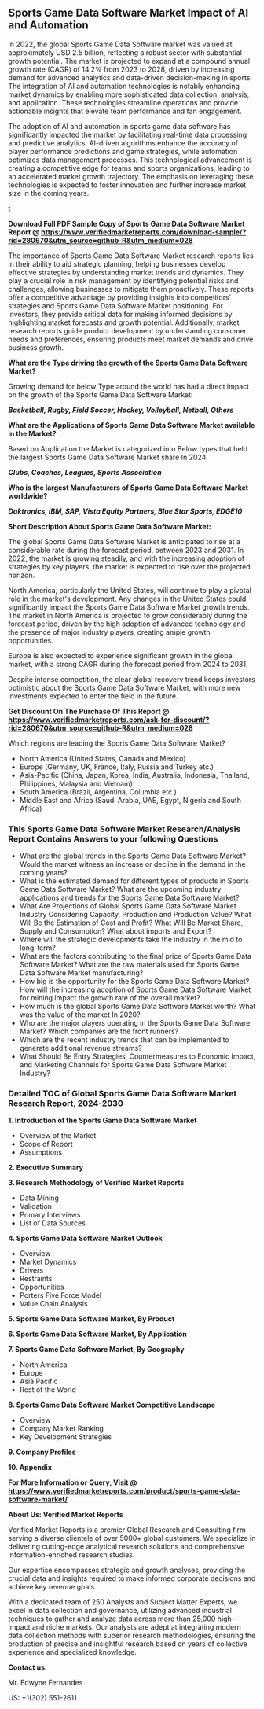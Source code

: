 <h2>Sports Game Data Software Market Impact of AI and Automation</h2><p>In 2022, the global Sports Game Data Software market was valued at approximately USD 2.5 billion, reflecting a robust sector with substantial growth potential. The market is projected to expand at a compound annual growth rate (CAGR) of 14.2% from 2023 to 2028, driven by increasing demand for advanced analytics and data-driven decision-making in sports. The integration of AI and automation technologies is notably enhancing market dynamics by enabling more sophisticated data collection, analysis, and application. These technologies streamline operations and provide actionable insights that elevate team performance and fan engagement.</p><p>The adoption of AI and automation in sports game data software has significantly impacted the market by facilitating real-time data processing and predictive analytics. AI-driven algorithms enhance the accuracy of player performance predictions and game strategies, while automation optimizes data management processes. This technological advancement is creating a competitive edge for teams and sports organizations, leading to an accelerated market growth trajectory. The emphasis on leveraging these technologies is expected to foster innovation and further increase market size in the coming years.</p>t</p><p id="" class=""><strong>Download Full PDF Sample Copy of Sports Game Data Software Market Report @ <a href="https://www.verifiedmarketreports.com/download-sample/?rid=280670&utm_source=github-R&utm_medium=028" target="_blank">https://www.verifiedmarketreports.com/download-sample/?rid=280670&utm_source=github-R&utm_medium=028</a></strong></p><p>The importance of&nbsp;Sports Game Data Software Market research reports lies in their ability to aid strategic planning, helping businesses develop effective strategies by understanding market trends and dynamics. They play a crucial role in risk management by identifying potential risks and challenges, allowing businesses to mitigate them proactively. These reports offer a competitive advantage by providing insights into competitors' strategies and Sports Game Data Software Market positioning. For investors, they provide critical data for making informed decisions by highlighting market forecasts and growth potential. Additionally, market research reports guide product development by understanding consumer needs and preferences, ensuring products meet market demands and drive business growth.</p><p><strong>What are the&nbsp;Type driving the growth of the Sports Game Data Software Market?</strong></p><p id="" class="">Growing demand for below Type around the world has had a direct impact on the growth of the Sports Game Data Software Market:</p><em><strong>Basketball, Rugby, Field Soccer, Hockey, Volleyball, Netball, Others</strong></em></p><strong>What are the&nbsp;Applications&nbsp;of Sports Game Data Software Market available in the Market?</strong></p><p id="" class="">Based on Application the Market is categorized into Below types that held the largest Sports Game Data Software Market share In 2024.</p><em><strong>Clubs, Coaches, Leagues, Sports Association</strong></em></p><strong>Who is the largest Manufacturers of Sports Game Data Software Market worldwide?</strong></p><p><em><strong>Daktronics, IBM, SAP, Vista Equity Partners, Blue Star Sports, EDGE10</strong></em></p><p id="" class=""><strong>Short Description About Sports Game Data Software Market:</strong></p><p>The global Sports Game Data Software Market is anticipated to rise at a considerable rate during the forecast period, between 2023 and 2031. In 2022, the market is growing steadily, and with the increasing adoption of strategies by key players, the market is expected to rise over the projected horizon.</p><p>North America, particularly the United States, will continue to play a pivotal role in the market's development. Any changes in the United States could significantly impact the Sports Game Data Software Market growth trends. The market in North America is projected to grow considerably during the forecast period, driven by the high adoption of advanced technology and the presence of major industry players, creating ample growth opportunities.</p><p>Europe is also expected to experience significant growth in the global market, with a strong CAGR during the forecast period from 2024 to 2031.</p><p>Despite intense competition, the clear global recovery trend keeps investors optimistic about the Sports Game Data Software Market, with more new investments expected to enter the field in the future.</p><p id="" class=""><strong>Get Discount On The Purchase Of This Report @ <a href="https://www.verifiedmarketreports.com/ask-for-discount/?rid=280670&utm_source=github-R&utm_medium=028" target="_blank">https://www.verifiedmarketreports.com/ask-for-discount/?rid=280670&utm_source=github-R&utm_medium=028</a></strong></p>Which regions are leading the Sports Game Data Software Market?</p><ul><li>North America (United States, Canada and Mexico)</li><li>Europe (Germany, UK, France, Italy, Russia and Turkey etc.)</li><li>Asia-Pacific (China, Japan, Korea, India, Australia, Indonesia, Thailand, Philippines, Malaysia and Vietnam)</li><li>South America (Brazil, Argentina, Columbia etc.)</li><li>Middle East and Africa (Saudi Arabia, UAE, Egypt, Nigeria and South Africa)</li></ul><h3 id="" class="">This Sports Game Data Software Market Research/Analysis Report Contains Answers to your following Questions</h3><ul><li>What are the global trends in the Sports Game Data Software Market? Would the market witness an increase or decline in the demand in the coming years?</li><li>What is the estimated demand for different types of products in Sports Game Data Software Market? What are the upcoming industry applications and trends for the Sports Game Data Software Market?</li><li>What Are Projections of Global Sports Game Data Software Market Industry Considering Capacity, Production and Production Value? What Will Be the Estimation of Cost and Profit? What Will Be Market Share, Supply and Consumption? What about imports and Export?</li><li>Where will the strategic developments take the industry in the mid to long-term?</li><li>What are the factors contributing to the final price of Sports Game Data Software Market? What are the raw materials used for Sports Game Data Software Market manufacturing?</li><li>How big is the opportunity for the Sports Game Data Software Market? How will the increasing adoption of Sports Game Data Software Market for mining impact the growth rate of the overall market?</li><li>How much is the global Sports Game Data Software Market worth? What was the value of the market In 2020?</li><li>Who are the major players operating in the Sports Game Data Software Market? Which companies are the front runners?</li><li>Which are the recent industry trends that can be implemented to generate additional revenue streams?</li><li>What Should Be Entry Strategies, Countermeasures to Economic Impact, and Marketing Channels for Sports Game Data Software Market Industry?</li></ul><h3 id="" class="">Detailed TOC of Global Sports Game Data Software Market Research Report, 2024-2030</h3><p id="" class=""><strong>1. Introduction of the Sports Game Data Software Market</strong></p><ul><li>Overview of the Market</li><li>Scope of Report</li><li>Assumptions</li></ul><p id="" class=""><strong>2. Executive Summary</strong></p><p id="" class=""><strong>3. Research Methodology of Verified Market Reports</strong></p><ul><li>Data Mining</li><li>Validation</li><li>Primary Interviews</li><li>List of Data Sources</li></ul><p id="" class=""><strong>4. Sports Game Data Software Market Outlook</strong></p><ul><li>Overview</li><li>Market Dynamics</li><li>Drivers</li><li>Restraints</li><li>Opportunities</li><li>Porters Five Force Model</li><li>Value Chain Analysis</li></ul><p id="" class=""><strong>5. Sports Game Data Software Market, By Product</strong></p><p id="" class=""><strong>6. Sports Game Data Software Market, By Application</strong></p><p id="" class=""><strong>7. Sports Game Data Software Market, By Geography</strong></p><ul><li>North America</li><li>Europe</li><li>Asia Pacific</li><li>Rest of the World</li></ul><p id="" class=""><strong>8. Sports Game Data Software Market Competitive Landscape</strong></p><ul><li>Overview</li><li>Company Market Ranking</li><li>Key Development Strategies</li></ul><p id="" class=""><strong>9. Company Profiles</strong></p><p id="" class=""><strong>10. Appendix</strong></p><p id="" class=""><strong>For More Information or Query, Visit @ <a href="https://www.verifiedmarketreports.com/product/sports-game-data-software-market/" target="_blank">https://www.verifiedmarketreports.com/product/sports-game-data-software-market/</a></strong></p><p id="" class=""><strong>About Us: Verified Market Reports</strong></p><p id="" class="">Verified Market Reports is a premier Global Research and Consulting firm serving a diverse clientele of over 5000+ global customers. We specialize in delivering cutting-edge analytical research solutions and comprehensive information-enriched research studies.</p><p id="" class="">Our expertise encompasses strategic and growth analyses, providing the crucial data and insights required to make informed corporate decisions and achieve key revenue goals.</p><p id="" class="">With a dedicated team of 250 Analysts and Subject Matter Experts, we excel in data collection and governance, utilizing advanced industrial techniques to gather and analyze data across more than 25,000 high-impact and niche markets. Our analysts are adept at integrating modern data collection methods with superior research methodologies, ensuring the production of precise and insightful research based on years of collective experience and specialized knowledge.</p><p id="" class=""><strong>Contact us:</strong></p><p id="" class="">Mr. Edwyne Fernandes</p><p id="" class="">US: +1(302) 551-2611</p>